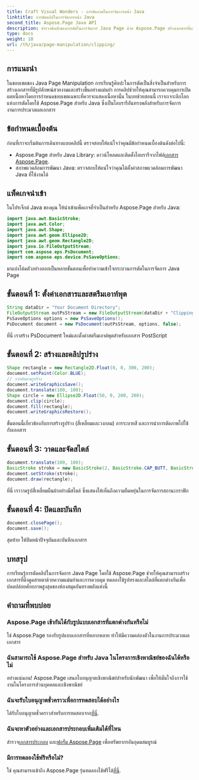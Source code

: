 ```yaml
---
title: Craft Visual Wonders - การตัดภาพในการจัดการหน้า Java
linktitle: การตัดคลิปในการจัดการหน้า Java
second_title: Aspose.Page Java API
description: สำรวจศิลปะของการตัดในการจัดการ Java Page ด้วย Aspose.Page สร้างเอกสารที่แม่นยำระดับปรมาจารย์เพื่อภาพและการควบคุมที่น่าทึ่ง
type: docs
weight: 10
url: /th/java/page-manipulation/clipping/
---
```

## การแนะนำ
ในขอบเขตของ Java Page Manipulation การเรียนรู้ศิลปะในการตัดเป็นสิ่งจำเป็นสำหรับการสร้างเอกสารที่มีรูปลักษณ์สวยงามและสร้างขึ้นอย่างแม่นยำ การคลิปช่วยให้คุณสามารถควบคุมการเปิดเผยเนื้อหาโดยการกำหนดขอบเขตเฉพาะที่ควรจะแสดงเนื้อหานั้น ในบทช่วยสอนนี้ เราจะเจาะลึกโลกแห่งการตัดโดยใช้ Aspose.Page สำหรับ Java ซึ่งเป็นไลบรารีอันทรงพลังสำหรับการจัดการงานการประมวลผลเอกสาร
## ข้อกำหนดเบื้องต้น
ก่อนที่เราจะเริ่มต้นการเดินทางแบบคลิปนี้ ตรวจสอบให้แน่ใจว่าคุณมีข้อกำหนดเบื้องต้นดังต่อไปนี้:
-  Aspose.Page สำหรับ Java Library: ดาวน์โหลดและติดตั้งไลบรารีจากไฟล์[เอกสาร Aspose.Page](https://reference.aspose.com/page/java/).
- สภาพแวดล้อมการพัฒนา Java: ตรวจสอบให้แน่ใจว่าคุณได้ตั้งค่าสภาพแวดล้อมการพัฒนา Java ที่ใช้งานได้
## แพ็คเกจนำเข้า
ในโปรเจ็กต์ Java ของคุณ ให้นำเข้าแพ็คเกจที่จำเป็นสำหรับ Aspose.Page สำหรับ Java:
```java
import java.awt.BasicStroke;
import java.awt.Color;
import java.awt.Shape;
import java.awt.geom.Ellipse2D;
import java.awt.geom.Rectangle2D;
import java.io.FileOutputStream;
import com.aspose.eps.PsDocument;
import com.aspose.eps.device.PsSaveOptions;

```
มาแบ่งโค้ดตัวอย่างออกเป็นหลายขั้นตอนเพื่อทำความเข้าใจกระบวนการตัดในการจัดการ Java Page
## ขั้นตอนที่ 1: ตั้งค่าเอกสารและสตรีมเอาท์พุต
```java
String dataDir = "Your Document Directory";
FileOutputStream outPsStream = new FileOutputStream(dataDir + "Clipping_outPS.ps");
PsSaveOptions options = new PsSaveOptions();
PsDocument document = new PsDocument(outPsStream, options, false);
```
ที่นี่ เราสร้าง PsDocument ใหม่และตั้งค่าสตรีมเอาต์พุตสำหรับเอกสาร PostScript
## ขั้นตอนที่ 2: สร้างและคลิปรูปร่าง
```java
Shape rectangle = new Rectangle2D.Float(0, 0, 300, 200);
document.setPaint(Color.BLUE);
// การตัดตามรูปร่าง
document.writeGraphicsSave();
document.translate(100, 100);
Shape circle = new Ellipse2D.Float(50, 0, 200, 200);
document.clip(circle);
document.fill(rectangle);
document.writeGraphicsRestore();
```
ขั้นตอนนี้เกี่ยวข้องกับการสร้างรูปร่าง (สี่เหลี่ยมและวงกลม) การระบายสี และการนำการตัดภาพไปใช้กับเอกสาร
## ขั้นตอนที่ 3: วาดและจัดสไตล์
```java
document.translate(100, 100);
BasicStroke stroke = new BasicStroke(2, BasicStroke.CAP_BUTT, BasicStroke.JOIN_MITER, 10.0f, new float[]{5.0f}, 0.0f);
document.setStroke(stroke);
document.draw(rectangle);
```
ที่นี่ เราวาดรูปสี่เหลี่ยมผืนผ้าอย่างมีสไตล์ ซึ่งแสดงให้เห็นถึงความยืดหยุ่นในการจัดการสถานะกราฟิก
## ขั้นตอนที่ 4: ปิดและบันทึก
```java
document.closePage();
document.save();
```
สุดท้าย ให้ปิดหน้าปัจจุบันและบันทึกเอกสาร
## บทสรุป
การเรียนรู้การตัดคลิปในการจัดการ Java Page โดยใช้ Aspose.Page ช่วยให้คุณสามารถสร้างเอกสารที่ดึงดูดสายตาด้วยความแม่นยำและการควบคุม ทดลองใช้รูปทรงและสไตล์ที่แตกต่างกันเพื่อปลดปล่อยศักยภาพสูงสุดของห้องสมุดอันทรงพลังแห่งนี้
## คำถามที่พบบ่อย

### Aspose.Page เข้ากันได้กับรูปแบบเอกสารที่แตกต่างกันหรือไม่
ใช่ Aspose.Page รองรับรูปแบบเอกสารที่หลากหลาย ทำให้มีความคล่องตัวในงานการประมวลผลเอกสาร
### ฉันสามารถใช้ Aspose.Page สำหรับ Java ในโครงการเชิงพาณิชย์ของฉันได้หรือไม่
อย่างแน่นอน! Aspose.Page เสนอใบอนุญาตเชิงพาณิชย์สำหรับนักพัฒนา เพื่อให้มั่นใจถึงการใช้งานในโครงการส่วนบุคคลและเชิงพาณิชย์
### ฉันจะรับใบอนุญาตชั่วคราวเพื่อการทดสอบได้อย่างไร
 ได้รับใบอนุญาตชั่วคราวสำหรับการทดสอบจาก[ที่นี่](https://purchase.aspose.com/temporary-license/).
### ฉันจะหาตัวอย่างและเอกสารประกอบเพิ่มเติมได้ที่ไหน
 สำรวจ[เอกสารประกอบ](https://reference.aspose.com/page/java/) และ[ฟอรั่ม Aspose.Page](https://forum.aspose.com/c/page/39) เพื่อทรัพยากรอันอุดมสมบูรณ์
### มีการทดลองใช้ฟรีหรือไม่?
 ใช่ คุณสามารถเข้าถึง Aspose.Page รุ่นทดลองใช้ฟรีได้[ที่นี่](https://releases.aspose.com/).